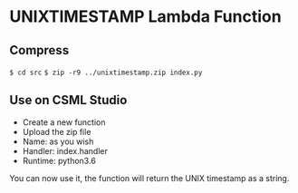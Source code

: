 # UNIXTIMESTAMP Lambda Function

## Compress
`$ cd src`
`$ zip -r9 ../unixtimestamp.zip index.py`

## Use on CSML Studio
- Create a new function
- Upload the zip file
- Name: as you wish
- Handler: index.handler
- Runtime: python3.6

You can now use it, the function will return the UNIX timestamp as a string.

